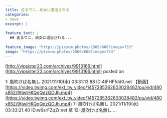 ```yaml
---
title: 走るウニ、幼女に退治される
categories:
- news
excerpt: |
  
feature_text: |
  ## 走るウニ、幼女に退治される...
  
feature_image: "https://picsum.photos/2560/600?image=733"
image: "https://picsum.photos/2560/600?image=733"
---
```


[http://vipsister23.com/archives/9913166.html](http://vipsister23.com/archives/9913166.html)
posted on 

<!--more-->

1: 風吹けば名無し 2021/11/10(水) 03:31:13.88 ID:4tFHFfdd0.net 【動画】[https://video.twimg.com/ext_tw_video/1457285362603028482/pu/vid/480x852/9tIwlHKQqQdzQOJh.mp4](https://video.twimg.com/ext_tw_video/1457285362603028482/pu/vid/480x852/9tIwlHKQqQdzQOJh.mp4) 7: 風吹けば名無し 2021/11/10(水) 03:33:21.40 ID:w6srFZqZr.net 草 12: 風吹けば名無し ...
